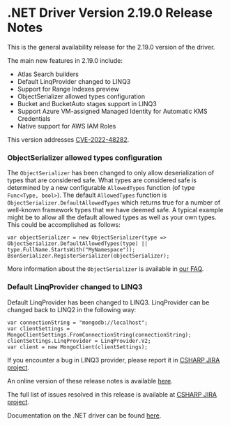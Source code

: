 # .NET Driver Version 2.19.0 Release Notes

This is the general availability release for the 2.19.0 version of the driver.

The main new features in 2.19.0 include:

* Atlas Search builders
* Default LinqProvider changed to LINQ3
* Support for Range Indexes preview
* ObjectSerializer allowed types configuration
* Bucket and BucketAuto stages support in LINQ3
* Support Azure VM-assigned Managed Identity for Automatic KMS Credentials
* Native support for AWS IAM Roles

This version addresses [CVE-2022-48282](https://www.cve.org/CVERecord?id=CVE-2022-48282).

### ObjectSerializer allowed types configuration

The `ObjectSerializer` has been changed to only allow deserialization of types that are considered safe. 
What types are considered safe is determined by a new configurable `AllowedTypes` function (of type `Func<Type, bool>`).
The default `AllowedTypes` function is `ObjectSerializer.DefaultAllowedTypes` which returns true for a number of well-known framework types that we have deemed safe.
A typical example might be to allow all the default allowed types as well as your own types. This could be accomplished as follows:

```
var objectSerializer = new ObjectSerializer(type => ObjectSerializer.DefaultAllowedTypes(type) || type.FullName.StartsWith("MyNamespace"));
BsonSerializer.RegisterSerializer(objectSerializer);
```

More information about the `ObjectSerializer` is available in [our FAQ](https://www.mongodb.com/docs/drivers/csharp/v2.19/faq).

### Default LinqProvider changed to LINQ3
Default LinqProvider has been changed to LINQ3.
LinqProvider can be changed back to LINQ2 in the following way:

```
var connectionString = "mongodb://localhost";
var clientSettings = MongoClientSettings.FromConnectionString(connectionString);
clientSettings.LinqProvider = LinqProvider.V2;
var client = new MongoClient(clientSettings);
```
If you encounter a bug in LINQ3 provider, please report it in [CSHARP JIRA project](https://jira.mongodb.org/projects/CSHARP/issues).

An online version of these release notes is available [here](https://github.com/mongodb/mongo-csharp-driver/blob/master/Release%20Notes/Release%20Notes%20v2.19.0.md).

The full list of issues resolved in this release is available at [CSHARP JIRA project](https://jira.mongodb.org/issues/?jql=project%20%3D%20CSHARP%20AND%20fixVersion%20%3D%202.19.0%20ORDER%20BY%20key%20ASC).

Documentation on the .NET driver can be found [here](https://www.mongodb.com/docs/drivers/csharp/v2.19/).
